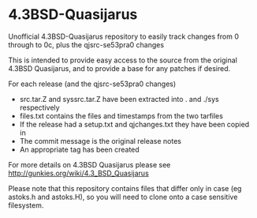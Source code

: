 # 4.3BSD-Quasijarus
Unofficial 4.3BSD-Quasijarus repository to easily track changes from 0 through to 0c, plus the qjsrc-se53pra0 changes

This is intended to provide easy access to the source from the original 4.3BSD Quasijarus, and to provide a base for any patches if desired.

For each release (and the qjsrc-se53pra0 changes)
* src.tar.Z and syssrc.tar.Z have been extracted into . and ./sys respectively
* files.txt contains the files and timestamps from the two tarfiles
* If the release had a setup.txt and qjchanges.txt they have been copied in
* The commit message is the original release notes
* An appropriate tag has been created

For more details on 4.3BSD Quasijarus please see http://gunkies.org/wiki/4.3_BSD_Quasijarus

Please note that this repository contains files that differ only
in case (eg astoks.h and astoks.H), so you will need to clone onto
a case sensitive filesystem.
